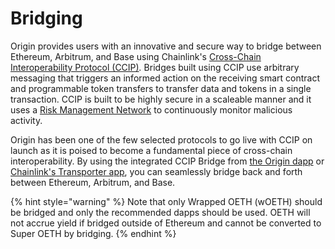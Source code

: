 # Bridging

Origin provides users with an innovative and secure way to bridge between Ethereum, Arbitrum, and Base using Chainlink's [Cross-Chain Interoperability Protocol (CCIP)](https://docs.chain.link/ccip)_._ Bridges built using CCIP use arbitrary messaging that triggers an informed action on the receiving smart contract and programmable token transfers to transfer data and tokens in a single transaction. CCIP is built to be highly secure in a scaleable manner and it uses a [Risk Management Network](https://docs.chain.link/ccip/concepts#risk-management-network) to continuously monitor malicious activity.

Origin has been one of the few selected protocols to go live with CCIP on launch as it is poised to become a fundamental piece of cross-chain interoperability. By using the integrated CCIP Bridge from [the Origin dapp](https://originprotocol.eth.limo) or [Chainlink's Transporter app](https://app.transporter.io/), you can seamlessly bridge back and forth between Ethereum, Arbitrum, and Base.

{% hint style="warning" %}
Note that only Wrapped OETH (wOETH) should be bridged and only the recommended dapps should be used. OETH will not accrue yield if bridged outside of Ethereum and cannot be converted to Super OETH by bridging.
{% endhint %}
